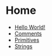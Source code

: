 # Home

- [Hello World!](pages/hello-world.md)
- [Comments](pages/comments.md  )
- [Primitives](pages/primitives.md)
- [Strings](pages/strings.md)
